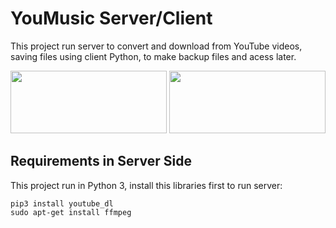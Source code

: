
# YouMusic Server/Client  

This project run server to convert and download from YouTube videos, saving files using client Python, to make backup files and acess later.  

<img src="https://marcas-logos.net/wp-content/uploads/2020/03/YOUTUBE-LOGO.png" width="250" height="100">
<img src="https://penseemti.com.br/wp-content/uploads/2019/01/python-logo.png" width="250" height="100">

## Requirements in Server Side
This project run in Python 3, install this libraries first to run server:
```
pip3 install youtube_dl
sudo apt-get install ffmpeg
```
